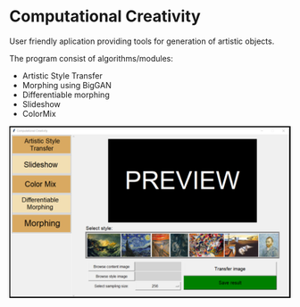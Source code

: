 # Computational Creativity
User friendly aplication providing tools for generation of artistic objects.

The program consist of algorithms/modules:
+ Artistic Style Transfer
+ Morphing using BigGAN
+ Differentiable morphing
+ Slideshow
+ ColorMix

![Program](GUI_AST_2.PNG)
